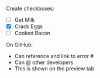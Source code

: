 Create checkboxes:

* [ ] Get Milk
* [x] Crack Eggs
* [ ] Cooked Bacon

On GitHub:
* Can reference and link to error #
* Can @ other developers
* This is shown on the preview tab

